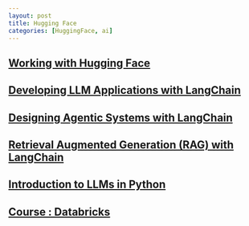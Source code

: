 ```yaml
---
layout: post
title: Hugging Face 
categories: [HuggingFace, ai] 
---
```


## [Working with Hugging Face](https://app.datacamp.com/learn/courses/working-with-hugging-face)



## [Developing LLM Applications with LangChain](https://app.datacamp.com/learn/courses/developing-llm-applications-with-langchain)


## [Designing Agentic Systems with LangChain](https://app.datacamp.com/learn/courses/designing-agentic-systems-with-langchain)
## [Retrieval Augmented Generation (RAG) with LangChain](https://app.datacamp.com/learn/courses/retrieval-augmented-generation-rag-with-langchain)

## [Introduction to LLMs in Python](https://app.datacamp.com/learn/courses/introduction-to-llms-in-python)



## [Course : Databricks](https://app.datacamp.com/learn/courses?technologies=22)

